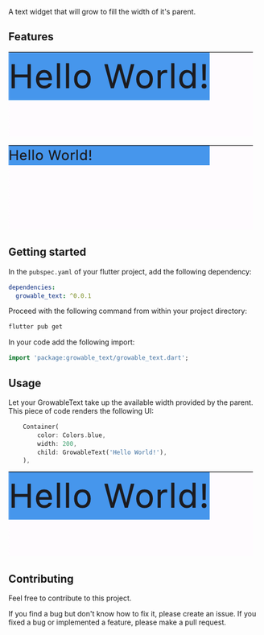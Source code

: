 
A text widget that will grow to fill the width of it's parent.

## Features

![With GrowableText][with]

![With Text][without]

## Getting started

In the `pubspec.yaml` of your flutter project, add the following dependency:

```yaml
dependencies:
  growable_text: ^0.0.1
```

Proceed with the following command from within your project directory:

```bash
flutter pub get
```

In your code add the following import:

```dart
import 'package:growable_text/growable_text.dart';
```

## Usage

Let your GrowableText take up the available width provided by the parent. This piece of code
renders the following UI:

```dart
    Container(
        color: Colors.blue,
        width: 200,
        child: GrowableText('Hello World!'),
    ),
```
![With GrowableText][with]

## Contributing

Feel free to contribute to this project.

If you find a bug but don't know how to fix it, please create an issue.
If you fixed a bug or implemented a feature, please make a pull request.

<!-- Links -->
[with]: https://raw.githubusercontent.com/emmaweberyd/growable_text/master/images/with.png
[without]: https://raw.githubusercontent.com/emmaweberyd/growable_text/master/images/without.png